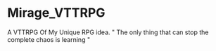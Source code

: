 # Mirage_VTTRPG
A VTTRPG Of My Unique RPG idea. " The only thing that can stop the complete chaos is learning "


